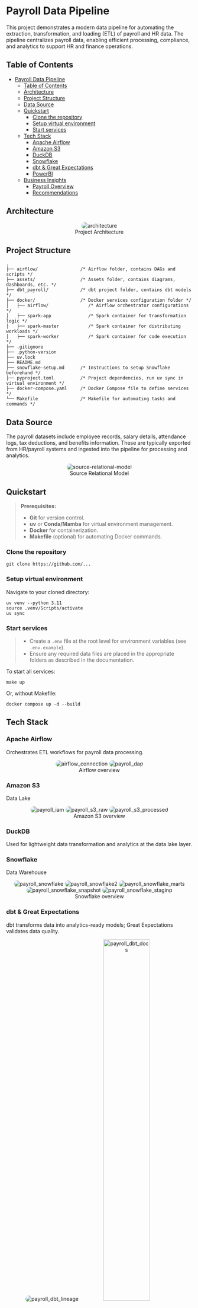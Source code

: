 # Payroll Data Pipeline

This project demonstrates a modern data pipeline for automating the extraction, transformation, and loading (ETL) of payroll and HR data. The pipeline centralizes payroll data, enabling efficient processing, compliance, and analytics to support HR and finance operations.

## Table of Contents
- [Payroll Data Pipeline](#payroll-data-pipeline)
  - [Table of Contents](#table-of-contents)
  - [Architecture](#architecture)
  - [Project Structure](#project-structure)
  - [Data Source](#data-source)
  - [Quickstart](#quickstart)
    - [Clone the repository](#clone-the-repository)
    - [Setup virtual environment](#setup-virtual-environment)
    - [Start services](#start-services)
  - [Tech Stack](#tech-stack)
    - [Apache Airflow](#apache-airflow)
    - [Amazon S3](#amazon-s3)
    - [DuckDB](#duckdb)
    - [Snowflake](#snowflake)
    - [dbt \& Great Expectations](#dbt--great-expectations)
    - [PowerBI](#powerbi)
  - [Business Insights](#business-insights)
    - [Payroll Overview](#payroll-overview)
    - [Recommendations](#recommendations)

## Architecture

<!-- Add a diagram if available -->
<p align="center">
    <img src="assets/diagrams/architecture.svg" alt="architecture" style="border-radius: 10px;">
    </br>
  Project Architecture
</p>

## Project Structure
```shell
.
├── airflow/                /* Airflow folder, contains DAGs and scripts */
├── assets/                 /* Assets folder, contains diagrams, dashboards, etc. */
├── dbt_payroll/            /* dbt project folder, contains dbt models */
├── docker/                 /* Docker services configuration folder */
│   ├── airflow/               /* Airflow orchestrator configurations */
│   ├── spark-app              /* Spark container for transformation logic */
│   ├── spark-master           /* Spark container for distributing workloads */
│   ├── spark-worker           /* Spark container for code execution */
├── .gitignore
├── .python-version
├── uv.lock
├── README.md
├── snowflake-setup.md      /* Instructions to setup Snowflake beforehand */
├── pyproject.toml          /* Project dependencies, run uv sync in virtual environment */
├── docker-compose.yaml     /* Docker Compose file to define services */
└── Makefile                /* Makefile for automating tasks and commands */
```

## Data Source

The payroll datasets include employee records, salary details, attendance logs, tax deductions, and benefits information. These are typically exported from HR/payroll systems and ingested into the pipeline for processing and analytics.

<p align="center">
    <img src="assets/diagrams/source_relational_model.png" alt="source-relational-model" style="border-radius: 10px;">
    </br>
  Source Relational Model
</p>

## Quickstart

> **Prerequisites:**
> - **Git** for version control.
> - **uv** or **Conda/Mamba** for virtual environment management.
> - **Docker** for containerization.
> - **Makefile** (optional) for automating Docker commands.

### Clone the repository
```shell
git clone https://github.com/...
```

### Setup virtual environment
Navigate to your cloned directory:
```shell
uv venv --python 3.11
source .venv/Scripts/activate
uv sync
```

### Start services

> - Create a `.env` file at the root level for environment variables (see `.env.example`).
> - Ensure any required data files are placed in the appropriate folders as described in the documentation.

To start all services:
```shell
make up
```
Or, without Makefile:
```shell
docker compose up -d --build
```

## Tech Stack

### Apache Airflow
Orchestrates ETL workflows for payroll data processing.
<p align="center">
    <img src="images/payroll_airflow_connection.png" alt="airflow_connection" style="border-radius: 10px;">
    <img src="images/payroll_dag.png" alt="payroll_dag" style="border-radius: 10px;">
    </br>
  Airflow overview
</p>

### Amazon S3
Data Lake
<p align="center">
    <img src="images/payroll_iam.png" alt="payroll_iam" style="border-radius: 10px;">
    <img src="images/payroll_s3_raw.png" alt="payroll_s3_raw" style="border-radius: 10px;">
    <img src="images/payroll_s3_processed.png" alt="payroll_s3_processed" style="border-radius: 10px;">
    </br>
  Amazon S3 overview
</p>

### DuckDB
Used for lightweight data transformation and analytics at the data lake layer.

### Snowflake
Data Warehouse
<p align="center">
    <img src="images/payroll_snowflake.png" alt="payroll_snowflake" style="border-radius: 10px;">
    <img src="images/payroll_snowflake2.png" alt="payroll_snowflake2" style="border-radius: 10px;">
    <img src="images/payroll_snowflake_marts.png" alt="payroll_snowflake_marts" style="border-radius: 10px;">
    <img src="images/payroll_snowflake_snapshot.png" alt="payroll_snowflake_snapshot" style="border-radius: 10px;">
    <img src="images/payroll_snowflake_staging.png" alt="payroll_snowflake_staging" style="border-radius: 10px;">
    </br>
  Snowflake overview
</p>

### dbt & Great Expectations
dbt transforms data into analytics-ready models; Great Expectations validates data quality.
<p align="center">
    <img src="images/payroll_dbt_lineage.png" alt="payroll_dbt_lineage" style="border-radius: 10px;">
    <img src="images/payroll_dbt_docs.png" alt="payroll_dbt_docs" style="border-radius: 10px;" width="50%">
    <img src="images/payroll_dbt_docs_project.png" alt="payroll_dbt_docs_project" style="border-radius: 10px;" width="50%">
    <img src="images/payroll_docs_database.png" alt="payroll_docs_database" style="border-radius: 10px;" width="50%">
    </br>
  dbt overview
</p>

### PowerBI
For dashboarding and visualization of payroll analytics.
<p align="center">
    <img src="assets/diagrams/powerbi.png" alt="powerbi" style="border-radius: 10px;">
    </br>
  PowerBI overview
</p>

## Business Insights

Once the pipeline is operational, you can generate insights such as:

### Payroll Overview
- Total payroll expenses by month, department, or location.
- Trends in salary, overtime, and deductions.

### Recommendations
- Optimize payroll schedules to improve cash flow.
- Target retention strategies for key employee segments.
- Automate compliance checks to reduce audit risks.


